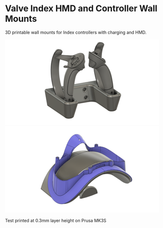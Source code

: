 # Valve Index HMD and Controller Wall Mounts
3D printable wall mounts for Index controllers with charging and HMD.

![alt text](https://github.com/coelacant1/Valve-Index-Wall-Mounts/blob/main/IndexControllerMountV5.png?raw=true)
![alt text](https://github.com/coelacant1/Valve-Index-Wall-Mounts/blob/main/IndexHMDMountV3.png?raw=true)

Test printed at 0.3mm layer height on Prusa MK3S
